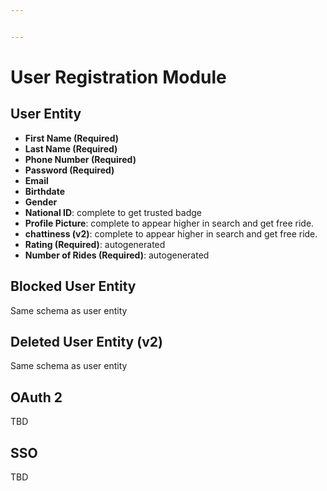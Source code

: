 ```yaml
---


---
```


<h1 id="user-registration-module">User Registration Module</h1>
<h2 id="user-entity">User Entity</h2>
<ul>
<li><strong>First Name (Required)</strong></li>
<li><strong>Last Name (Required)</strong></li>
<li><strong>Phone Number (Required)</strong></li>
<li><strong>Password (Required)</strong></li>
<li><strong>Email</strong></li>
<li><strong>Birthdate</strong></li>
<li><strong>Gender</strong></li>
<li><strong>National ID</strong>: complete to get trusted badge</li>
<li><strong>Profile Picture</strong>: complete to appear higher in search and get free ride.</li>
<li><strong>chattiness (v2)</strong>: complete to appear higher in search and get free ride.</li>
<li><strong>Rating (Required)</strong>: autogenerated</li>
<li><strong>Number of Rides (Required)</strong>: autogenerated</li>
</ul>
<h2 id="blocked-user-entity">Blocked User Entity</h2>
<p>Same schema as user entity</p>
<h2 id="deleted-user-entity-v2">Deleted User Entity (v2)</h2>
<p>Same schema as user entity</p>
<h2 id="oauth-2">OAuth 2</h2>
<p>TBD</p>
<h2 id="sso">SSO</h2>
<p>TBD</p>

